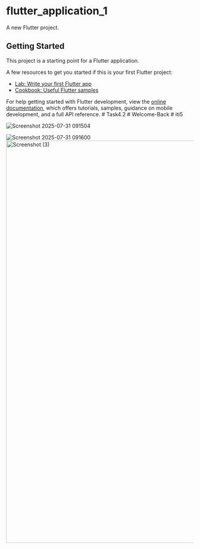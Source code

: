 # flutter_application_1

A new Flutter project.

## Getting Started

This project is a starting point for a Flutter application.

A few resources to get you started if this is your first Flutter project:

- [Lab: Write your first Flutter app](https://docs.flutter.dev/get-started/codelab)
- [Cookbook: Useful Flutter samples](https://docs.flutter.dev/cookbook)

For help getting started with Flutter development, view the
[online documentation](https://docs.flutter.dev/), which offers tutorials,
samples, guidance on mobile development, and a full API reference.
#   T a s k 4 . 2 
 
 #   W e l c o m e - B a c k 
 
 #   i t i 5 

 ![Screenshot 2025-07-31 091504](https://github.com/user-attachments/assets/3d368675-ffb2-4630-8b22-214d2baea5d5)

 ![Screenshot 2025-07-31 091600](https://github.com/user-attachments/assets/fef283de-0e5f-4097-9788-ab1a2b22cc69)
<img width="1920" height="1080" alt="Screenshot (3)" src="https://github.com/user-attachments/assets/a79c73de-ce3f-41ba-b74e-1f4f61f8c92e" />
